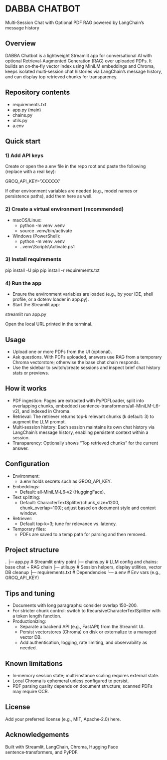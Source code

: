 # DABBA CHATBOT

Multi‑Session Chat with Optional PDF RAG powered by LangChain’s message history

## Overview
DABBA Chatbot is a lightweight Streamlit app for conversational AI with optional Retrieval-Augmented Generation (RAG) over uploaded PDFs. It builds an on‑the‑fly vector index using MiniLM embeddings and Chroma, keeps isolated multi‑session chat histories via LangChain’s message history, and can display top retrieved chunks for transparency.

## Repository contents
- requirements.txt
- app.py (main)
- chains.py
- utils.py
- a.env

## Quick start

### 1) Add API keys
Create or open the a.env file in the repo root and paste the following (replace with a real key):

GROQ_API_KEY='XXXXXX'

If other environment variables are needed (e.g., model names or persistence paths), add them here as well.

### 2) Create a virtual environment (recommended)
- macOS/Linux:
  - python -m venv .venv
  - source .venv/bin/activate
- Windows (PowerShell):
  - python -m venv .venv
  - .\.venv\Scripts\Activate.ps1

### 3) Install requirements
pip install -U pip
pip install -r requirements.txt


### 4) Run the app
- Ensure the environment variables are loaded (e.g., by your IDE, shell profile, or a dotenv loader in app.py).
- Start the Streamlit app:

streamlit run app.py

Open the local URL printed in the terminal.

## Usage
- Upload one or more PDFs from the UI (optional).
- Ask questions. With PDFs uploaded, answers use RAG from a temporary Chroma vectorstore; otherwise the base chat chain responds.
- Use the sidebar to switch/create sessions and inspect brief chat history stats or previews.

## How it works
- PDF ingestion: Pages are extracted with PyPDFLoader, split into overlapping chunks, embedded (sentence-transformers/all-MiniLM-L6-v2), and indexed in Chroma.
- Retrieval: The retriever returns top‑k relevant chunks (k default: 3) to augment the LLM prompt.
- Multi‑session history: Each session maintains its own chat history via LangChain’s message history, enabling persistent context within a session.
- Transparency: Optionally shows “Top retrieved chunks” for the current answer.

## Configuration
- Environment:
  - a.env holds secrets such as GROQ_API_KEY.
- Embeddings:
  - Default: all‑MiniLM‑L6‑v2 (HuggingFace).
- Text splitting:
  - Default: CharacterTextSplitter(chunk_size=1200, chunk_overlap=100); adjust based on document style and context window.
- Retriever:
  - Default top‑k=3; tune for relevance vs. latency.
- Temporary files:
  - PDFs are saved to a temp path for parsing and then removed.

## Project structure
.
├─ app.py           # Streamlit entry point
├─ chains.py        # LLM config and chains: base chat + RAG chain
├─ utils.py         # Session helpers, display utilities, vector DB cleanup
├─ requirements.txt # Dependencies
└─ a.env            # Env vars (e.g., GROQ_API_KEY)

## Tips and tuning
- Documents with long paragraphs: consider overlap 150–200.
- For stricter chunk control: switch to RecursiveCharacterTextSplitter with a token length function.
- Productionizing:
  - Separate a backend API (e.g., FastAPI) from the Streamlit UI.
  - Persist vectorstores (Chroma) on disk or externalize to a managed vector DB.
  - Add authentication, logging, rate limiting, and observability as needed.

## Known limitations
- In‑memory session state; multi‑instance scaling requires external state.
- Local Chroma is ephemeral unless configured to persist.
- PDF parsing quality depends on document structure; scanned PDFs may require OCR.

## License
Add your preferred license (e.g., MIT, Apache‑2.0) here.

## Acknowledgements
Built with Streamlit, LangChain, Chroma, Hugging Face sentence‑transformers, and PyPDF.
